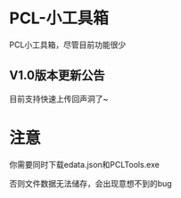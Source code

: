 # PCL-小工具箱
PCL小工具箱，尽管目前功能很少

## V1.0版本更新公告
目前支持快速上传回声洞了~

# 注意
你需要同时下载edata.json和PCLTools.exe

否则文件数据无法储存，会出现意想不到的bug
